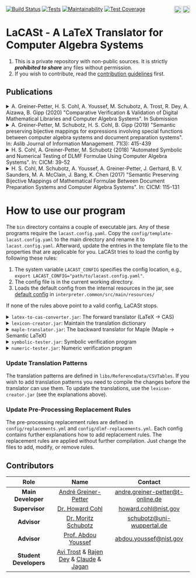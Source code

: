 <a href="https://go.java/index.html"><img align="right" src="https://forthebadge.com/images/badges/made-with-java.svg" alt="Made With Java" height="20"></a><a href="https://www.latex-project.org/"><img align="right" src="https://img.shields.io/badge/Made%20with-LaTeX-1f425f.svg" alt="Made With LaTeX" height="20"></a> 
[![Build Status](https://travis-ci.com/ag-gipp/LaCASt.svg?token=3obgod4qv4wGCx8sihym&branch=master)](https://travis-ci.com/ag-gipp/LaCASt) [![Tests](https://github.com/ag-gipp/LaCASt/workflows/GitHub%20CI/badge.svg)](https://github.com/ag-gipp/latex-grammar/actions) [![Maintainability](https://api.codeclimate.com/v1/badges/3960df830b098ef0afa9/maintainability)](https://codeclimate.com/repos/5df6328a606a9501a1001189/maintainability) [![Test Coverage](https://api.codeclimate.com/v1/badges/3960df830b098ef0afa9/test_coverage)](https://codeclimate.com/repos/5df6328a606a9501a1001189/test_coverage)

# LaCASt - A LaTeX Translator for Computer Algebra Systems

1. This is a private repository with non-public sources. It is strictly **_prohibited to share_** any files without permission.
2. If you wish to contribute, read the [contribution guidelines](CONTRIBUTING.md) first.

## Publications
<details>
  <summary>A. Greiner-Petter, H. S. Cohl, A. Youssef, M. Schubotz, A. Trost, R. Dey, A. Aizawa, B. Gipp (2020) "Comparative Verification & Validation of Digital Mathematical Libraries and Computer Algebra Systems". In Submission</summary>
  
```
Currently in submission, no bibtex available yet.
```
</details>

<details>
  <summary>A. Greiner-Petter, M. Schubotz, H. S. Cohl, B. Gipp (2019) "Semantic preserving bijective mappings for expressions involving special functions between computer algebra systems and document preparation systems". In: Aslib Journal of Information Management. 71(3): 415-439</summary>
  
```bibtex
@Article{Greiner-Petter19,
  author    = {Andr{\'{e}} Greiner{-}Petter and
               Moritz Schubotz and
               Howard S. Cohl and
               Bela Gipp},
  title     = {Semantic preserving bijective mappings for expressions involving special
               functions between computer algebra systems and document preparation
               systems},
  journal   = {Aslib Journal of Information Management},
  volume    = {71},
  number    = {3},
  pages     = {415--439},
  year      = {2019},
  url       = {https://doi.org/10.1108/AJIM-08-2018-0185},
  doi       = {10.1108/AJIM-08-2018-0185}
}
```
</details>

<details>
  <summary>H. S. Cohl, A. Greiner-Petter, M. Schubotz (2018) "Automated Symbolic and Numerical Testing of DLMF Formulae Using Computer Algebra Systems". In: CICM: 39-52</summary>
  
```bibtex
@InProceedings{Cohl18,
  author    = {Howard S. Cohl and
               Andr{\'{e}} Greiner{-}Petter and
               Moritz Schubotz},
  title     = {Automated Symbolic and Numerical Testing of {DLMF} Formulae Using
               Computer Algebra Systems},
  booktitle = {Intelligent Computer Mathematics - 11th International Conference,
               {CICM} 2018, Hagenberg, Austria, August 13-17, 2018, Proceedings},
  series    = {Lecture Notes in Computer Science},
  volume    = {11006},
  pages     = {39--52},
  publisher = {Springer},
  year      = {2018},
  url       = {https://doi.org/10.1007/978-3-319-96812-4\_4},
  doi       = {10.1007/978-3-319-96812-4\_4}
}
```
</details>

<details>
  <summary>H. S. Cohl, M. Schubotz, A. Youssef, A. Greiner-Petter, J. Gerhard, B. V. Saunders, M. A. McClain, J. Bang, K. Chen (2017) <it>"Semantic Preserving Bijective Mappings of Mathematical Formulae Between Document Preparation Systems and Computer Algebra Systems"</it>. In: CICM: 115-131</summary>
  
```bibtex
@InProceedings{Cohl17,
  author    = {Howard S. Cohl and
               Moritz Schubotz and
               Abdou Youssef and
               Andr{\'{e}} Greiner{-}Petter and
               J{\"{u}}rgen Gerhard and
               Bonita V. Saunders and
               Marjorie A. McClain and
               Joon Bang and
               Kevin Chen},
  title     = {Semantic Preserving Bijective Mappings of Mathematical Formulae Between
               Document Preparation Systems and Computer Algebra Systems},
  booktitle = {Intelligent Computer Mathematics - 10th International Conference,
               {CICM} 2017, Edinburgh, UK, July 17-21, 2017, Proceedings},
  series    = {Lecture Notes in Computer Science},
  volume    = {10383},
  pages     = {115--131},
  publisher = {Springer},
  year      = {2017},
  url       = {https://doi.org/10.1007/978-3-319-62075-6\_9},
  doi       = {10.1007/978-3-319-62075-6\_9}
}
```
</details>

# How to use our program<a name="howTo"></a>
The `bin` directory contains a couple of executable jars. Any of these programs require the `lacast.config.yaml`.
Copy the `config/template-lacast.config.yaml` to the main directory and rename it to `lacast.config.yaml`. Afterward,
update the entries in the template file to the properties that are applicable for you.
LaCASt tries to load the config by following these rules:
1. The system variable `LACAST_CONFIG` specifies the config location, e.g., `export LACAST_CONFIG="path/to/lacast.config.yaml"`.
2. The config file is in the current working directory.
3. Loads the default config from the internal resources in the jar, see [default config](https://github.com/ag-gipp/LaCASt/blob/master/interpreter.common/src/main/resources/lacast.config.yaml) in `interpreter.common/src/main/resources/`

If none of the rules above point to a valid config, LaCASt stops.

<details><summary><code>latex-to-cas-converter.jar</code>: The forward translator (LaTeX -> CAS)</summary>

---
The executable jar for the translator can be found in the `bin` subdirectory. A standalone version can be found in the `bin/*.zip` file. Unzip the archive where you want and run the jar from the root folder of the respository

```shell script
java -jar bin/latex-to-cas-converter.jar
```

Without additional information, the jar runs as an interactive program. You can start the program to directly trigger
the translation process or set further flags (every flag is optional):
* `-CAS=<NameOfCAS>`: Sets the computer algebra system you want to translate to, e.g., `-CAS=Maple` for Maple;
* `-Expression="<exp>"`: Sets the expression you want to translate. Double qutation marks are mandatory;
* `--clean` or `-c`: Only returns the translated expression without any other information. (since v1.0.1)
* `--debug` or `-d`: Returns extra information for debugging, such as computation time and list of elements. (`--clean` overrides this setting).
* `--extra` or `-x`: Shows further information about translation of functions, e.g., branch cuts, DLMF-links and more. (`--clean` flag overrides this setting)

---
</details>

<details><summary><code>lexicon-creator.jar</code>: Maintain the translation dictionary</summary>

---
Is used to maintain the internal translation dictionaries. Once the translation pattern is defined in the CSV files it must be trasformed to the dictionaries. The typical workflow is:

```shell script
andre@agp:~$ java -jar bin/lexicon-creator.jar 
Welcome, this converter translates given CSV files to lexicon files.
You didn't specified CSV files (do not add DLMFMacro.csv).
Add a new CSV file and hit enter or enter '-end' to stop the adding process.
all
Current list: [CAS_Maple.csv, CAS_Mathematica.csv]
-end
```

---
</details>


<details><summary><code>maple-translator.jar</code>: The backward translator for Maple (Maple -> Semantic LaTeX)</summary>

---
This jar requires an installed Maple license on the machine! To start the translator, 
you have to set the environment variables to properly run Maple (see here [Building and Running a Java OpenMaple Application](https://de.maplesoft.com/support/help/maple/view.aspx?path=OpenMaple%2fJava%2frunning))
In my case, Maple is installed in `/opt/maple2019` and I'm on a Linux machine which requires to set `MAPLE` and `LD_LIBRARY_PATH`.
In addition, you have to provide more heap size via `-Xss50M`, otherwise Maple crashes. Here is an example:

```shell script
andre@agp:~$ export MAPLE="/opt/maple2019"
andre@agp:~$ export LD_LIBRARY_PATH="/opt/maple2019/bin.X86_64_LINUX"
andre@agp:~$ java -Xss50M -jar bin/maple-translator.jar 
```

To get the Maple paths, you can start maple and enter the following commands:

```
kernelopts( bindir );   <- returns <Maple-BinDir>
kernelopts( mapledir ); <- returns <Maple-Directory>
```

---
</details>

<details><summary><code>symbolic-tester.jar</code>: Symbolic verification program</summary>

---
This is only for advanced users! First, setup the properties:

1) `config/symbolic_tests.properties`
Critical and required settings are:

```properties
# the path to the dataset
dlmf_dataset=/home/andreg-p/Howard/together.txt

# the lines that should be tested in the provided dataset
subset_tests=7209,7483

# the output path
output=/home/andreg-p/Howard/Results/AutoMaple/22-JA-symbolic.txt

# the output path for missing macros
missing_macro_output=/home/andreg-p/Howard/Results/AutoMaple/22-JA-missing.txt
```

2) `symbolic-tester.jar` program arguments:
    * `-maple` to run the tests with Maple
    * `-mathematica` to run the tests with Mathematica (you can only specify one at a time, maple or mathematica)
    * `-Xmx8g` increase the java memory, that's not required but useful
    * `-Xss50M` increase the heap size if you use Maple
    
Additionally, you have to set environment variables if you work with Maple (see the `maple-translator.jar` instructions
above for more details about required variables).

3) Since you may want to run automatically evaluations on subsets, you can use the `scripts/symbolic-evaluator.sh`. Of course you need to update the paths in the script. With `config/together-lines.txt` you can control what subsets the script shall evaluate, e.g.,

```
04-EF: 1465,1994
05-GA: 1994,2179
```

The second argument is excluded (i.e., `1,2` runs only one line, `1` but not `2`).
To test the lines `1465-1994` and `1994-2179` and store the results in `04-EF-symbolic.txgt` and `05-GA-symbolic.txt` file.

---
</details>

<details><summary><code>numeric-tester.jar</code>: Numeric verification program</summary>

---
This is only for advanced users! First, setup the properties:

1) `config/numerical_tests.properties`
Critical and required settings are:

```properties
# the path to the dataset
dlmf_dataset=/home/andreg-p/Howard/together.txt

# either you define a subset of lines to test or you define the results file of symbolic evaluation, which is recommended
# subset_tests=7209,7483
symbolic_results_data=/home/andreg-p/Howard/Results/AutoMath/11-ST-symbolic.txt

# the output path
output=/home/andreg-p/Howard/Results/MathNumeric/11-ST-numeric.txt
```

2) `numeric-tester.jar` program arguments:
    * `-maple` to run the tests with Maple
    * `-mathematica` to run the tests with Mathematica
    * `-Xmx8g` increase the java memory, that's not required but useful
    * `-Xss50M` increase the heap size if you use Maple

3) Since you may want to run automatically evaluations on subsets, you can use the `scripts/numeric-evaluator.sh`. Of course you need to update the paths in the script. With `config/together-lines.txt` you can control what subsets the script shall evaluate, e.g.,

```
04-EF: 1465,1994
05-GA: 1994,2179
```

This will automatically load the symbolic result files `04-EF-symbolic.txg` and `05-GA-symbolic.txt` and start the evaluation.

---
</details>

### Update Translation Patterns
The translation patterns are defined in `libs/ReferenceData/CSVTables`. If you wish to add translation patterns you need to
compile the changes before the translator can use them. To update the translations, use the `lexicon-creator.jar` (see the explanations above).

### Update Pre-Processing Replacement Rules
The pre-processing replacement rules are defined in `config/replacements.yml` and `config/dlmf-replacements.yml`. Each config
contains further explanations how to add replacement rules. The replacement rules are applied without further compilation.
Just change the files to add, modify, or remove rules.

## Contributors<a name="contributers"></a>

| Role | Name | Contact |
| :---: | :---: | :---: |
| **Main Developer** | [André Greiner-Petter](https://github.com/AndreG-P) | [andre.greiner-petter@t-online.de](mailto:andre.greiner-petter@t-online.de) |
| **Supervisor** | [Dr. Howard Cohl](https://github.com/HowardCohl) | [howard.cohl@nist.gov](mailto:howard.cohl@nist.gov) |
| **Advisor** | [Dr. Moritz Schubotz](https://github.com/physikerwelt) | [schubotz@uni-wuppertal.de](mailto:schubotz@uni-wuppertal.de) |
| **Advisor** | [Prof. Abdou Youssef](https://github.com/abdouyoussef) | [abdou.youssef@nist.gov](mailto:abdou.youssef@nist.gov) |
| **Student Developers** | [Avi Trost](https://github.com/avitrost) & [Rajen Dey](https://github.com/Nejiv) & [Claude](https://github.com/ClaudeZou) & [Jagan](https://github.com/notjagan) | |
